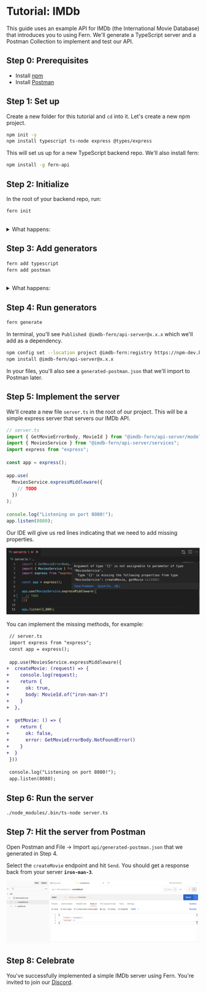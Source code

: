 <!-- markdownlint-disable MD033 -->

# Tutorial: IMDb

This guide uses an example API for IMDb (the International Movie Database) that introduces you to using Fern. We'll generate a TypeScript server and a Postman Collection to implement and test our API.

## Step 0: Prerequisites

- Install [npm](https://docs.npmjs.com/downloading-and-installing-node-js-and-npm)
- Install [Postman](https://www.postman.com/downloads/)

## Step 1: Set up

Create a new folder for this tutorial and `cd` into it. Let's create a new npm project.

```bash
npm init -y
npm install typescript ts-node express @types/express
```

This will set us up for a new TypeScript backend repo. We'll also install fern:

```bash
npm install -g fern-api
```

## Step 2: Initialize

In the root of your backend repo, run:

```bash
fern init
```

<br>
<details>
<summary>What happens:</summary>

This adds an `api` directory with the following content:

```yml
api/
├── src
│   ├── api.yml
└── .fernrc.yml
fern.config.json
```

- [`api.yml`](README.md#an-example-of-a-fern-api-definition) is an example Fern API Definition for IMDb.
- [`.fernrc.yml`](docs/fernrc.md) is a configuration file local to a single API in your repo.
- [`fern.config.json`](docs/fern-config-json.md) is a configuration file that applies to all APIs in your repo.

</details>

## Step 3: Add generators

```bash
fern add typescript
fern add postman
```

<br>
<details>
<summary>What happens:</summary>

`.fernrc.yml` will now list two generators:

```diff
 name: api
 definition: src
-generators: []
+generators:
+  - name: fernapi/fern-typescript
+    version: 0.0.101
+    generate: true
+    config:
+      mode: server
+  - name: fernapi/fern-postman
+    version: 0.0.6
+    generate:
+      enabled: true
+      output: ./generated-postman.json
```

</details>

## Step 4: Run generators

```bash
fern generate
```

In terminal, you'll see `Published @imdb-fern/api-server@x.x.x` which we'll add as a dependency.

```bash
npm config set --location project @imdb-fern:registry https://npm-dev.buildwithfern.com/
npm install @imdb-fern/api-server@x.x.x
```

In your files, you'll also see a `generated-postman.json` that we'll import to Postman later.

## Step 5: Implement the server

We'll create a new file `server.ts` in the root of our project. This will be a simple express server that servers our IMDb API.

```ts
// server.ts
import { GetMovieErrorBody, MovieId } from "@imdb-fern/api-server/model";
import { MoviesService } from "@imdb-fern/api-server/services";
import express from "express";

const app = express();

app.use(
  MoviesService.expressMiddleware({
    // TODO
  })
);

console.log("Listening on port 8080!");
app.listen(8080);
```

Our IDE will give us red lines indicating that we need to add missing properties.

![server.ts error message](assets/server.ts%20error%20message.png)

You can implement the missing methods, for example:

```diff
 // server.ts
 import express from "express";
 const app = express();

 app.use(MoviesService.expressMiddleware({
+  createMovie: (request) => {
+    console.log(request);
+    return {
+      ok: true,
+      body: MovieId.of("iron-man-3")
+    }
+  },

+  getMovie: () => {
+    return {
+      ok: false,
+      error: GetMovieErrorBody.NotFoundError()
+    }
+  }
 }))

 console.log("Listening on port 8080!");
 app.listen(8080);
```

## Step 6: Run the server

```bash
./node_modules/.bin/ts-node server.ts
```

## Step 7: Hit the server from Postman

Open Postman and File -> Import `api/generated-postman.json` that we generated in Step 4.

Select the `createMovie` endpoint and hit `Send`. You should get a response back from your server **`iron-man-3`**.

![postman-testing](assets/postman-testing.png)

## Step 8: Celebrate

You've successfully implemented a simple IMDb server using Fern. You're invited to join our [Discord](https://discord.gg/JkkXumPzcG).
